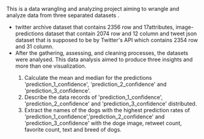 This is a data wrangling and analyzing project aiming to wrangle and analyze data from three separated datasets .
<ul>
<li>twitter archive dataset that contains 2356 row and 17attributes, image-predictions dataset that contain 2074 row and 12 column and tweet json dataset that is supposed to be by Twitter's API which contains 2354 row and 31 column.</li>
<li>After the gathering, assessing, and cleaning processes, the datasets were analysed. This data analysis aimed to produce three insights and more than one visualization.</li>
  
<ol>
<li>Calculate the mean and median for the predictions 'prediction_1_confidence', 'prediction_2_confidence' and 'prediction_3_confidence'. </li>
<li>Describe the data records of 'prediction_1_confidence', 'prediction_2_confidence' and 'prediction_3_confidence' distributed. </li>
<li>Extract the names of the dogs with the highest prediction rates of 'prediction_1_confidence','prediction_2_confidence' and 'prediction_3_confidence' with the doge image, retweet count, favorite count, text and breed of dogs. </li>
</ol>
</ul>
